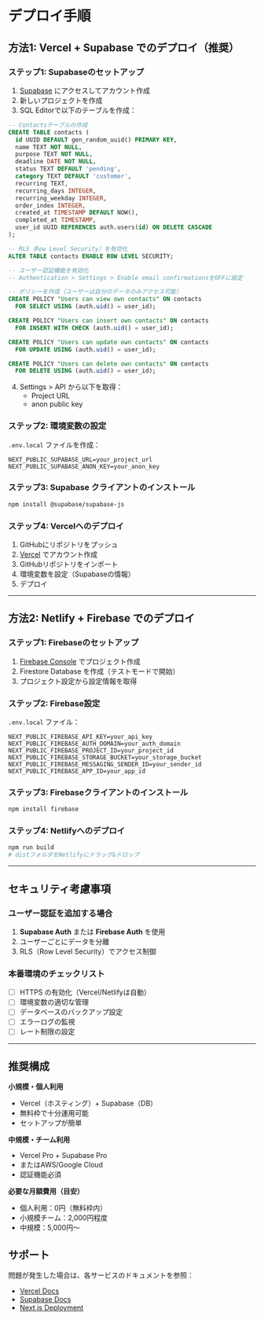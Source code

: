 # デプロイ手順

## 方法1: Vercel + Supabase でのデプロイ（推奨）

### ステップ1: Supabaseのセットアップ

1. [Supabase](https://supabase.com) にアクセスしてアカウント作成
2. 新しいプロジェクトを作成
3. SQL Editorで以下のテーブルを作成：

```sql
-- Contactsテーブルの作成
CREATE TABLE contacts (
  id UUID DEFAULT gen_random_uuid() PRIMARY KEY,
  name TEXT NOT NULL,
  purpose TEXT NOT NULL,
  deadline DATE NOT NULL,
  status TEXT DEFAULT 'pending',
  category TEXT DEFAULT 'customer',
  recurring TEXT,
  recurring_days INTEGER,
  recurring_weekday INTEGER,
  order_index INTEGER,
  created_at TIMESTAMP DEFAULT NOW(),
  completed_at TIMESTAMP,
  user_id UUID REFERENCES auth.users(id) ON DELETE CASCADE
);

-- RLS（Row Level Security）を有効化
ALTER TABLE contacts ENABLE ROW LEVEL SECURITY;

-- ユーザー認証機能を有効化
-- Authentication > Settings > Enable email confirmationsをOFFに設定

-- ポリシーを作成（ユーザーは自分のデータのみアクセス可能）
CREATE POLICY "Users can view own contacts" ON contacts
  FOR SELECT USING (auth.uid() = user_id);

CREATE POLICY "Users can insert own contacts" ON contacts
  FOR INSERT WITH CHECK (auth.uid() = user_id);

CREATE POLICY "Users can update own contacts" ON contacts
  FOR UPDATE USING (auth.uid() = user_id);

CREATE POLICY "Users can delete own contacts" ON contacts
  FOR DELETE USING (auth.uid() = user_id);
```

4. Settings > API から以下を取得：
   - Project URL
   - anon public key

### ステップ2: 環境変数の設定

`.env.local` ファイルを作成：

```
NEXT_PUBLIC_SUPABASE_URL=your_project_url
NEXT_PUBLIC_SUPABASE_ANON_KEY=your_anon_key
```

### ステップ3: Supabase クライアントのインストール

```bash
npm install @supabase/supabase-js
```

### ステップ4: Vercelへのデプロイ

1. GitHubにリポジトリをプッシュ
2. [Vercel](https://vercel.com) でアカウント作成
3. GitHubリポジトリをインポート
4. 環境変数を設定（Supabaseの情報）
5. デプロイ

---

## 方法2: Netlify + Firebase でのデプロイ

### ステップ1: Firebaseのセットアップ

1. [Firebase Console](https://console.firebase.google.com) でプロジェクト作成
2. Firestore Database を作成（テストモードで開始）
3. プロジェクト設定から設定情報を取得

### ステップ2: Firebase設定

`.env.local` ファイル：

```
NEXT_PUBLIC_FIREBASE_API_KEY=your_api_key
NEXT_PUBLIC_FIREBASE_AUTH_DOMAIN=your_auth_domain
NEXT_PUBLIC_FIREBASE_PROJECT_ID=your_project_id
NEXT_PUBLIC_FIREBASE_STORAGE_BUCKET=your_storage_bucket
NEXT_PUBLIC_FIREBASE_MESSAGING_SENDER_ID=your_sender_id
NEXT_PUBLIC_FIREBASE_APP_ID=your_app_id
```

### ステップ3: Firebaseクライアントのインストール

```bash
npm install firebase
```

### ステップ4: Netlifyへのデプロイ

```bash
npm run build
# distフォルダをNetlifyにドラッグ&ドロップ
```

---

## セキュリティ考慮事項

### ユーザー認証を追加する場合

1. **Supabase Auth** または **Firebase Auth** を使用
2. ユーザーごとにデータを分離
3. RLS（Row Level Security）でアクセス制御

### 本番環境のチェックリスト

- [ ] HTTPS の有効化（Vercel/Netlifyは自動）
- [ ] 環境変数の適切な管理
- [ ] データベースのバックアップ設定
- [ ] エラーログの監視
- [ ] レート制限の設定

---

## 推奨構成

**小規模・個人利用**
- Vercel（ホスティング）+ Supabase（DB）
- 無料枠で十分運用可能
- セットアップが簡単

**中規模・チーム利用**
- Vercel Pro + Supabase Pro
- またはAWS/Google Cloud
- 認証機能必須

**必要な月額費用（目安）**
- 個人利用：0円（無料枠内）
- 小規模チーム：2,000円程度
- 中規模：5,000円〜

## サポート

問題が発生した場合は、各サービスのドキュメントを参照：
- [Vercel Docs](https://vercel.com/docs)
- [Supabase Docs](https://supabase.com/docs)
- [Next.js Deployment](https://nextjs.org/docs/deployment)
